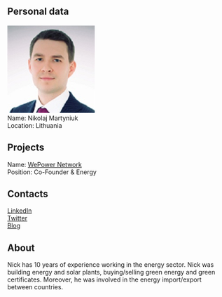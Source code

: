## Personal data
![mikolaj martyniuk photo](photo/nikolaj_martyniuk.jpg)  
Name:   Nikolaj Martyniuk  
Location: Lithuania  
## Projects 
Name: [WePower Network](../projects/wepower_network.md)  
Position: Co-Founder & Energy   
## Contacts
[LinkedIn](https://www.linkedin.com/in/nikolaj-martyniuk-7b007a9/)    
[Twitter](https://twitter.com/nikver)  
[Blog](https://medium.com/@Nikver)
## About
Nick has 10 years of experience working in the energy sector. Nick was building energy and solar plants, buying/selling green energy and green certificates. Moreover, he was involved in the energy import/export between countries.
